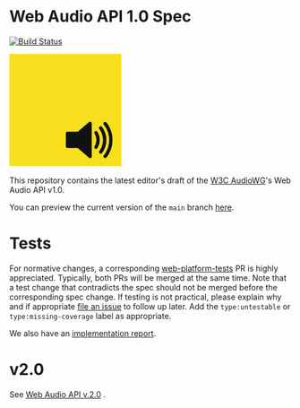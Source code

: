 # Web Audio API 1.0 Spec

[![Build Status](https://travis-ci.com/WebAudio/web-audio-api.svg?branch=main)](https://travis-ci.com/WebAudio/web-audio-api)

<img src="images/webaudio-js.png" width="200px" alt="WebAudio">

This repository contains the latest editor's draft of the [W3C AudioWG](https://www.w3.org/2011/audio/)'s Web Audio API v1.0.

You can preview the current version of the `main` branch [here](https://webaudio.github.com/web-audio-api/).

# Tests

For normative changes, a corresponding
[web-platform-tests](https://github.com/web-platform-tests/wpt) PR is highly appreciated. Typically,
both PRs will be merged at the same time. Note that a test change that contradicts the spec should
not be merged before the corresponding spec change. If testing is not practical, please explain why
and if appropriate [file an issue](https://github.com/web-platform-tests/wpt/issues/new) to follow
up later. Add the `type:untestable` or `type:missing-coverage` label as appropriate.

We also have an [implementation report](https://webaudio.github.io/web-audio-api/implementation-report.html).

# v2.0

See [Web Audio API v.2.0](https://github.com/WebAudio/web-audio-api-v2) .
